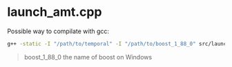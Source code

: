 # launch_amt.cpp

Possible way to compilate with gcc:
```bash
g++ -static -I "/path/to/temporal" -I "/path/to/boost_1_88_0" src/launch/launch_amt.cpp -o src/launch/compiled_exes/launch_amt.exe
```

> boost_1_88_0 the name of boost on Windows
